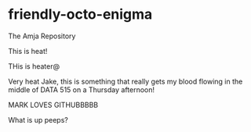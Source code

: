 # friendly-octo-enigma
The Amja Repository

This is heat!

THis is heater@

Very heat Jake, this is something that really gets my blood flowing in the middle of DATA 515 on a Thursday afternoon!

MARK LOVES GITHUBBBBB



What is up peeps?
